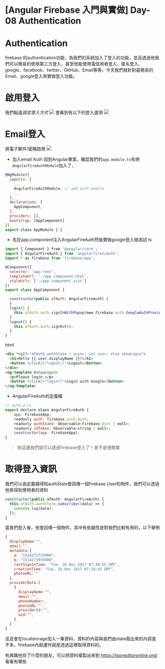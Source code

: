# [Angular Firebase 入門與實做] Day-08 Authentication

# Authentication
firebase 的authentication功能，為我們的系統加入了登入的功能，並且透過他我們可以簡易的使用第三方登入，甚至他能使用電信用者登入、匿名登入、google、facebook、twitter、GitHub、Email等等，今天我們就針對最簡易的Email、google登入來實做登入功能。

# 啟用登入
我們點選*設定登入方式*
![](https://res.cloudinary.com/dw7ecdxlp/image/upload/authentication_mxwyao.jpg)
會看到有以下的登入選項
![](https://res.cloudinary.com/dw7ecdxlp/image/upload/authentication2_znp3iv.jpg)

# Email登入

將電子郵件/密碼啟用
![](https://res.cloudinary.com/dw7ecdxlp/image/upload/authentication3_kt1gsv.jpg)

* 加入email Auth
回到Angular專案，確認我們的`app.module.ts`有把`AngularFireAuthModule`加入了，
```js
@NgModule({
  imports: [
    ...
    AngularFireAuthModule, // add auth module
    ...
  ],
  declarations: [
    AppComponent,
  ],
  providers: [],
  bootstrap: [AppComponent]
})
export class AppModule { }
```

* 先在app.component注入AngularFireAuth然後實做google登入做測試
ts
```js
import { Component } from '@angular/core';
import { AngularFireAuth } from 'angularfire2/auth';
import * as firebase from 'firebase/app';

@Component({
  selector: 'app-root',
  templateUrl: './app.component.html',
  styleUrls: ['./app.component.scss']
})
export class AppComponent {

  constructor(public afAuth: AngularFireAuth) {
  }
  login() {
    this.afAuth.auth.signInWithPopup(new firebase.auth.GoogleAuthProvider());
  }
  logout() {
    this.afAuth.auth.signOut();
  }
}
```
html
```html
<div *ngIf="afAuth.authState | async; let user; else showLogin">
  <h1>Hello {{ user.displayName }}!</h1>
  <button (click)="logout()">Logout</button>
</div>
<ng-template #showLogin>
  <p>Please login.</p>
  <button (click)="login()">Login with Google</button>
</ng-template>
```
* AngularFireAuth的定義檔
```js
// auth.d.ts
export declare class AngularFireAuth {
    app: FirebaseApp;
    readonly auth: firebase.auth.Auth;
    readonly authState: Observable<firebase.User | null>;
    readonly idToken: Observable<string | null>;
    constructor(app: FirebaseApp);
}
```
> 到這邊我們就可以透過firebase登入了！是不是很簡單

# 取得登入資訊
我們可以由定義檔得知authState會回傳一個firebase.User的物件，我們可以透過他來得到使用者的資料
```js
constructor(public afAuth: AngularFireAuth) {
  this.afAuth.authState.subscribe((data) => {
    console.log(data);
  });
}
```
當我們登入後，他會回傳一個物件，其中有些屬性是對我們比較有用的，以下舉例
```js
{
  displayName:"",
  email:"",
  metadata:{
    a: "1514272725000", 
    b: "1514273935000", 
    lastSignInTime: "Tue, 26 Dec 2017 07:38:55 GMT", 
    creationTime: "Tue, 26 Dec 2017 07:18:45 GMT",
    photoURL:""
  },
  providerData:[
    {
      displayName:"",
      email:"",
      phoneNumber:,
      photoURL:"",
      providerId:"",
      uid:"",
    }
  ]
}
```
並且會在localstorage加入一筆資料，資料的內容與我們由state取出來的內容差不多，firebase內部運作就是透過這裡取得資料的。

有興趣他存了什麼的朋友，可以把資料複製出來到 https://jsoneditoronline.org/ 看看有哪些
